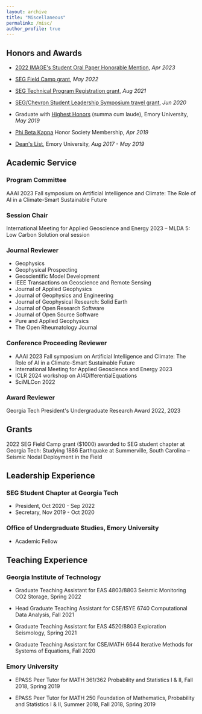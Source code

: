 ```yaml
---
layout: archive
title: "Miscellaneous"
permalink: /misc/
author_profile: true
---
```


## Honors and Awards

* [2022 IMAGE's Student Oral Paper Honorable Mention](https://ziyiyin97.github.io/files/awards/2023/2022_IMAGE_Letter.pdf), *Apr 2023*

* [SEG Field Camp grant](https://seg.org/fieldcamps), *May 2022*

* [SEG Technical Program Registration grant](https://seg.org/travelgrants), *Aug 2021*

* [SEG/Chevron Student Leadership Symposium travel grant](https://ziyiyin97.github.io/files/awards/2020/Chevron_Student_Symposium_Letter.pdf), *Jun 2020*

* Graduate with [Highest Honors](http://catalog.college.emory.edu/academic/honors-program/) (summa cum laude), Emory University, *May 2019*

* [Phi Beta Kappa](https://www.pbk.org) Honor Society Membership, *Apr 2019*

* [Dean's List](http://catalog.college.emory.edu/academic/awards-honors/index.php), Emory University, *Aug 2017 - May 2019*

## Academic Service

### Program Committee

AAAI 2023 Fall symposium on Artificial Intelligence and Climate: The Role of AI in a Climate-Smart Sustainable Future

### Session Chair

International Meeting for Applied Geoscience and Energy 2023 – MLDA 5: Low Carbon Solution oral session

### Journal Reviewer

- Geophysics
- Geophysical Prospecting
- Geoscientific Model Development
- IEEE Transactions on Geoscience and Remote Sensing
- Journal of Applied Geophysics
- Journal of Geophysics and Engineering
- Journal of Geophysical Research: Solid Earth
- Journal of Open Research Software
- Journal of Open Source Software
- Pure and Applied Geophysics
- The Open Rheumatology Journal

### Conference Proceeding Reviewer

- AAAI 2023 Fall symposium on Artificial Intelligence and Climate: The Role of AI in a Climate-Smart Sustainable Future
- International Meeting for Applied Geoscience and Energy 2023
- ICLR 2024 workshop on AI4DifferentialEquations
- SciMLCon 2022

### Award Reviewer

Georgia Tech President's Undergraduate Research Award 2022, 2023

## Grants

2022 SEG Field Camp grant ($1000) awarded to SEG student chapter at Georgia Tech: Studying 1886 Earthquake at Summerville, South Carolina – Seismic Nodal Deployment in the Field

## Leadership Experience

### SEG Student Chapter at Georgia Tech

- President, Oct 2020 - Sep 2022
- Secretary, Nov 2019 - Oct 2020

### Office of Undergraduate Studies, Emory University

- Academic Fellow


## Teaching Experience

### Georgia Institute of Technology

- Graduate Teaching Assistant for EAS 4803/8803 Seismic Monitoring CO2 Storage, Spring 2022

- Head Graduate Teaching Assistant for CSE/ISYE 6740 Computational Data Analysis, Fall 2021

- Graduate Teaching Assistant for EAS 4520/8803 Exploration Seismology, Spring 2021

- Graduate Teaching Assistant for CSE/MATH 6644 Iterative Methods for Systems of Equations, Fall 2020

### Emory University

- EPASS Peer Tutor for MATH 361/362 Probability and Statistics I & II, Fall 2018, Spring 2019

- EPASS Peer Tutor for MATH 250 Foundation of Mathematics, Probability and Statistics I & II, Summer 2018, Fall 2018, Spring 2019
